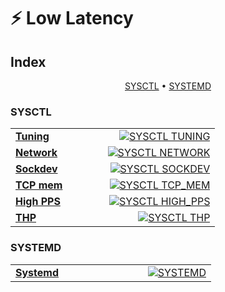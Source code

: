 # ⚡ Low Latency

## Index

<p align="center"><a href="#sysctl">SYSCTL</a> • <a href="#systemd">SYSTEMD</a></p>

<a id="sysctl"></a>
### SYSCTL

<table width="100%">
  <colgroup>
    <col>
    <col style="width:220px">
  </colgroup>
  <tr>
    <td valign="middle" align="left"><a href="SYSCTL.md"><b>Tuning</b></a></td>
    <td valign="middle" align="right" width="220"><a href="SYSCTL.md"><img alt="SYSCTL TUNING" src="https://img.shields.io/badge/TUNING-0ea5e9?style=for-the-badge&logo=linux&logoColor=white"></a></td>
  </tr>
  <tr>
    <td valign="middle" align="left"><a href="SYSCTL-NETWORK.md"><b>Network</b></a></td>
    <td valign="middle" align="right" width="220"><a href="SYSCTL-NETWORK.md"><img alt="SYSCTL NETWORK" src="https://img.shields.io/badge/NETWORK-22c55e?style=for-the-badge&logo=linux&logoColor=white"></a></td>
  </tr>
  <tr>
    <td valign="middle" align="left"><a href="SYSCTL-SOCKDEV.md"><b>Sockdev</b></a></td>
    <td valign="middle" align="right" width="220"><a href="SYSCTL-SOCKDEV.md"><img alt="SYSCTL SOCKDEV" src="https://img.shields.io/badge/SOCKDEV-f59e0b?style=for-the-badge&logo=linux&logoColor=white"></a></td>
  </tr>
  <tr>
    <td valign="middle" align="left"><a href="SYSCTL-TCP-MEM.md"><b>TCP mem</b></a></td>
    <td valign="middle" align="right" width="220"><a href="SYSCTL-TCP-MEM.md"><img alt="SYSCTL TCP_MEM" src="https://img.shields.io/badge/TCP_MEM-14b8a6?style=for-the-badge&logo=linux&logoColor=white"></a></td>
  </tr>
  <tr>
    <td valign="middle" align="left"><a href="SYSCTL-HIGH-PPS.md"><b>High PPS</b></a></td>
    <td valign="middle" align="right" width="220"><a href="SYSCTL-HIGH-PPS.md"><img alt="SYSCTL HIGH_PPS" src="https://img.shields.io/badge/HIGH_PPS-ef4444?style=for-the-badge&logo=linux&logoColor=white"></a></td>
  </tr>
  <tr>
    <td valign="middle" align="left"><a href="SYSCTL-THP.md"><b>THP</b></a></td>
    <td valign="middle" align="right" width="220"><a href="SYSCTL-THP.md"><img alt="SYSCTL THP" src="https://img.shields.io/badge/THP-eab308?style=for-the-badge&logo=linux&logoColor=white"></a></td>
  </tr>
</table>

<a id="systemd"></a>
### SYSTEMD

<table width="100%">
  <colgroup>
    <col>
    <col style="width:220px">
  </colgroup>
  <tr>
    <td valign="middle" align="left"><a href="SYSTEMD.md"><b>Systemd</b></a></td>
    <td valign="middle" align="right" width="220"><a href="SYSTEMD.md"><img alt="SYSTEMD" src="https://img.shields.io/badge/SYSTEMD-7c3aed?style=for-the-badge&logo=systemd&logoColor=white"></a></td>
  </tr>
</table>
